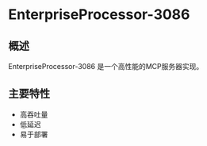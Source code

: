 # EnterpriseProcessor-3086

## 概述

EnterpriseProcessor-3086 是一个高性能的MCP服务器实现。

## 主要特性

- 高吞吐量
- 低延迟
- 易于部署
